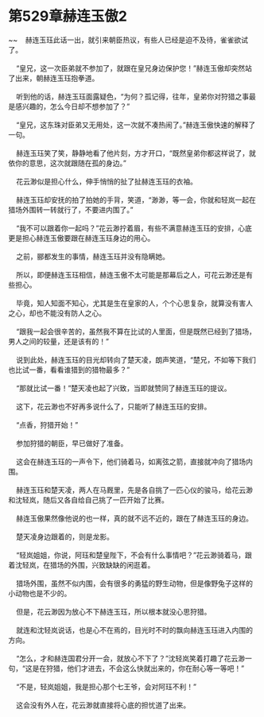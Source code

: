 # 第529章赫连玉傲2
~~&nbsp;&nbsp;&nbsp;&nbsp;赫连玉珏此话一出，就引来朝臣热议，有些人已经是迫不及待，雀雀欲试了。<br><br>&nbsp;&nbsp;&nbsp;&nbsp;“皇兄，这一次臣弟就不参加了，就跟在皇兄身边保护您！”赫连玉傲却突然站了出来，朝赫连玉珏抱拳道。<br><br>&nbsp;&nbsp;&nbsp;&nbsp;听到他的话，赫连玉珏面露疑色，“为何？孤记得，往年，皇弟你对狩猎之事最是感兴趣的，怎么今日却不想参加了？”<br><br>&nbsp;&nbsp;&nbsp;&nbsp;“皇兄，这东珠对臣弟又无用处，这一次就不凑热闹了。”赫连玉傲快速的解释了一句。<br><br>&nbsp;&nbsp;&nbsp;&nbsp;赫连玉珏笑了笑，静静地看了他片刻，方才开口，“既然皇弟你都这样说了，就依你的意思，这次就跟随在孤的身边。”<br><br>&nbsp;&nbsp;&nbsp;&nbsp;花云渺似是担心什么，伸手悄悄的扯了扯赫连玉珏的衣袖。<br><br>&nbsp;&nbsp;&nbsp;&nbsp;赫连玉珏却安抚的拍了拍她的手背，笑道，“渺渺，等一会，你就和轻岚一起在猎场外围转一转就行了，不要进内围了。”<br><br>&nbsp;&nbsp;&nbsp;&nbsp;“我不可以跟着你一起吗？”花云渺拧着眉，有些不满意赫连玉珏的安排，心底更是担心赫连玉傲要跟在赫连玉珏身边的用心。<br><br>&nbsp;&nbsp;&nbsp;&nbsp;之前，郦都发生的事情，赫连玉珏并没有隐瞒她。<br><br>&nbsp;&nbsp;&nbsp;&nbsp;所以，即便赫连玉珏相信，赫连玉傲不太可能是那幕后之人，可花云渺还是有些担心。<br><br>&nbsp;&nbsp;&nbsp;&nbsp;毕竟，知人知面不知心，尤其是生在皇家的人，个个心思复杂，就算没有害人之心，却也不能没有防人之心。<br><br>&nbsp;&nbsp;&nbsp;&nbsp;“跟我一起会很辛苦的，虽然我不算在比试的人里面，但是既然已经到了猎场，男人之间的较量，还是该有的！”<br><br>&nbsp;&nbsp;&nbsp;&nbsp;说到此处，赫连玉珏的目光却转向了楚天凌，朗声笑道，“楚兄，不如等下我们也比试一番，看看谁猎到的猎物最多？”<br><br>&nbsp;&nbsp;&nbsp;&nbsp;“那就比试一番！”楚天凌也起了兴致，当即就赞同了赫连玉珏的提议。<br><br>&nbsp;&nbsp;&nbsp;&nbsp;这下，花云渺也不好再多说什么了，只能听了赫连玉珏的安排。<br><br>&nbsp;&nbsp;&nbsp;&nbsp;“点香，狩猎开始！”<br><br>&nbsp;&nbsp;&nbsp;&nbsp;参加狩猎的朝臣，早已做好了准备。<br><br>&nbsp;&nbsp;&nbsp;&nbsp;这会在赫连玉珏的一声令下，他们骑着马，如离弦之箭，直接就冲向了猎场内围。<br><br>&nbsp;&nbsp;&nbsp;&nbsp;赫连玉珏和楚天凌，两人在马厩里，先是各自挑了一匹心仪的骏马，给花云渺和沈轻岚，随后又各自给自己挑了一匹开始了比赛。<br><br>&nbsp;&nbsp;&nbsp;&nbsp;赫连玉傲果然像他说的也一样，真的就不远不近的，跟在了赫连玉珏的身边。<br><br>&nbsp;&nbsp;&nbsp;&nbsp;楚天凌身边跟着的，则是龙影。<br><br>&nbsp;&nbsp;&nbsp;&nbsp;“轻岚姐姐，你说，阿珏和楚皇陛下，不会有什么事情吧？”花云渺骑着马，跟着沈轻岚，在猎场的外围，兴致缺缺的闲逛着。<br><br>&nbsp;&nbsp;&nbsp;&nbsp;猎场外围，虽然不似内围，会有很多的勇猛的野生动物，但是像野兔子这样的小动物也是不少的。<br><br>&nbsp;&nbsp;&nbsp;&nbsp;但是，花云渺因为放心不下赫连玉珏，所以根本就没心思狩猎。<br><br>&nbsp;&nbsp;&nbsp;&nbsp;就连和沈轻岚说话，也是心不在焉的，目光时不时的飘向赫连玉珏进入内围的方向。<br><br>&nbsp;&nbsp;&nbsp;&nbsp;“怎么，才和赫连国君分开一会，就放心不下了？”沈轻岚笑着打趣了花云渺一句，“这是在狩猎，他们才进去，不会这么快就出来的，你在耐心等一等吧！”<br><br>&nbsp;&nbsp;&nbsp;&nbsp;“不是，轻岚姐姐，我是担心那个七王爷，会对阿珏不利！”<br><br>&nbsp;&nbsp;&nbsp;&nbsp;这会没有外人在，花云渺就直接将心底的担忧道了出来。<br><br>
                    

<script>_fwqdsqadxfw()</script>
<div><script>_dfwf1dw();</script></div>
<div><script>_dfwf1agdw();</script></div>
                